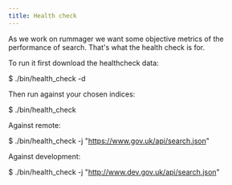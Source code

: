 ```yaml
---
title: Health check
---
```


As we work on rummager we want some objective metrics of the performance of search. That's what the health check is for.

To run it first download the healthcheck data:

$ ./bin/health_check -d

Then run against your chosen indices:

$ ./bin/health_check

Against remote:

$ ./bin/health_check -j "https://www.gov.uk/api/search.json"

Against development:

$ ./bin/health_check -j "http://www.dev.gov.uk/api/search.json"
